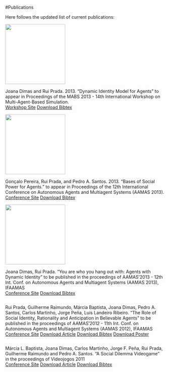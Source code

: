 ﻿#Publications

<p></p>

Here follows the updated list of current publications: 

<span class="logo">
  <img src="images/aamas2013.png" width="190" alt="" />
</span>

Joana Dimas and Rui Prada. 2013. “Dynamic Identity Model for Agents” to appear in Proceedings of the MABS 2013 - 14th International Workshop on Multi-Agent-Based Simulation.<br/>
<a href="https://sites.google.com/site/mabsworkshop/">Workshop Site</a>
<a href="/documents/refarticlemabs2013.rtf">Download Bibtex</a>

<span class="logo">
  <img src="images/aamas2013.png" width="190" alt="" />
</span>

Gonçalo Pereira, Rui Prada, and Pedro A. Santos. 2013.
“Bases of Social Power for Agents.” to appear in Proceedings of the 12th International Conference on Autonomous Agents and Multiagent Systems (AAMAS 2013).
<br/><a href="http://aamas2013.cs.umn.edu/">Conference Site</a>
<a href="/documents/refarticleaamas2013b.rtf">Download Bibtex</a>


<span class="logo">
  <img src="images/aamas2013.png" width="190" alt="" />
</span>

Joana Dimas, Rui Prada. “You are who you hang out with: Agents with Dynamic Identity”
to be published in the proceedings of AAMAS’2013 - 12th Int. Conf. on
Autonomous Agents and Multiagent Systems (AAMAS 2013), IFAAMAS
<br/><a href="http://aamas2013.cs.umn.edu/">Conference Site</a>
<a href="/documents/refarticleaamas2013.rtf">Download Bibtex</a>


<span class="logo">
  <img src="images/aamas2012.png" alt="" />
</span>

Rui Prada, Guilherme Raimundo, Márcia Baptista, Joana Dimas, Pedro A.
Santos, Carlos Martinho, Jorge Peña, Luís Landeiro Ribeiro. “The Role
of Social Identity, Rationality and Anticipation in Believable Agents”
to be published in the proceedings of AAMAS’2012 - 11th Int. Conf. on
Autonomous Agents and Multiagent Systems (AAMAS 2012), IFAAMAS
<br/><a href="http://aamas2012.webs.upv.es/">Conference Site</a>
<a href="/documents/articleaamas2012.pdf">Download Article</a>
<a href="/documents/refarticleaamas2012.rtf">Download Bibtex</a>
<a href="/documents/AMMASposter.png">Download Poster</a>

<span class="logo">
  <img src="images/vj2011.png" alt="" />
</span>

Márcia L. Baptista, Joana Dimas, Carlos Martinho, Jorge F. Peña, Rui
Prada, Guilherme Raimundo and Pedro A. Santos. “A Social Dilemma Videogame” in the proceedings of Videojogos
2011<br/><a href="http://www.dcc.fc.up.pt/~videojogos2011/">Conference Site</a>
<a href="/documents/ArtigoVJ2011.pdf">Download Article</a>
<a href="/documents/refarticlevj2011.rtf">Download Bibtex</a>
